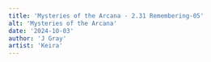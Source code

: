 ```yaml
---
title: 'Mysteries of the Arcana - 2.31 Remembering-05'
alt: 'Mysteries of the Arcana'
date: '2024-10-03'
author: 'J Gray'
artist: 'Keira'
---
```

